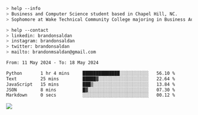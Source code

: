 ````bash
> help --info
> Business and Computer Science student based in Chapel Hill, NC.
> Sophomore at Wake Technical Community College majoring in Business Administration.
````

````bash
> help --contact
> linkedin: brandonsaldan
> instagram: brandonsaldan
> twitter: brandonsaldan
> mailto: brandonmsaldan@gmail.com
````

<!--START_SECTION:waka-->

```txt
From: 11 May 2024 - To: 18 May 2024

Python       1 hr 4 mins     ██████████████░░░░░░░░░░░   56.10 %
Text         25 mins         █████▓░░░░░░░░░░░░░░░░░░░   22.64 %
JavaScript   15 mins         ███▒░░░░░░░░░░░░░░░░░░░░░   13.84 %
JSON         8 mins          █▓░░░░░░░░░░░░░░░░░░░░░░░   07.30 %
Markdown     0 secs          ░░░░░░░░░░░░░░░░░░░░░░░░░   00.12 %
```

<!--END_SECTION:waka-->

![](https://komarev.com/ghpvc/?username=brandonsaldan&color=6A8AFF)

